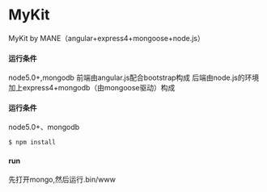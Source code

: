 # MyKit
MyKit by MANE（angular+express4+mongoose+node.js）

#### 运行条件

node5.0+,mongodb
前端由angular.js配合bootstrap构成
后端由node.js的环境加上express4+mongodb（由mongoose驱动）构成

#### 运行条件

node5.0+、mongodb


``` bash
$ npm install
```

#### run


先打开mongo,然后运行.bin/www


